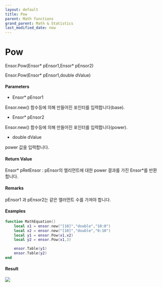```yaml
---
layout: default
title: Pow
parent: Math functions
grand_parent: Math & Statistics
last_modified_date: now
---
```


# Pow

Ensor.Pow\(Ensor\* pEnsor1,Ensor\* pEnsor2\)

Ensor.Pow\(Ensor\* pEnsor1,double dValue\)

#### Parameters

* Ensor\* pEnsor1

Ensor.new\(\) 함수등에 의해 만들어진 포인터를 입력합니다\(base\).

* Ensor\* pEnsor2

Ensor.new\(\) 함수등에 의해 만들어진 포인터를 입력합니다\(power\).

* double dValue

power 값을 입력합니다.

#### Return Value

Ensor\* pRetEnsor : pEnsor의 엘리먼트에 대한 power 결과를 가진 Ensor\*를 반환합니다.

#### Remarks

pEnsor1 과 pEnsor2는 같은 엘러먼트 수를 가져야 합니다.

#### Examples

```lua
function MathEquation()
	local x1 = ensor.new("[10]","double","10:0")
	local x2 = ensor.new("[10]","double","0:10")
	local y1 = ensor.Pow(x1,x2)
	local y2 = ensor.Pow(x1,3)

	ensor.Table(y1)
	ensor.Table(y2)
end
```

#### Result

![](./MathAPI/PowResult.png)

